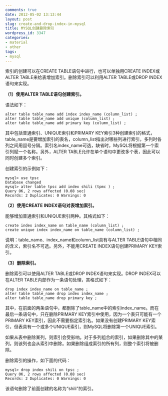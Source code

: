 ```yaml
---
comments: true
date: 2012-05-02 13:13:44
layout: post
slug: create-and-drop-index-in-mysql
title: MYSQL创建删除索引
wordpress_id: 3347
categories:
- material
- other
tags:
- mysql
---
```


索引的创建可以在CREATE TABLE语句中进行，也可以单独用CREATE INDEX或ALTER TABLE来给表增加索引。删除索引可以利用ALTER TABLE或DROP INDEX语句来实现。

**（1）使用ALTER TABLE语句创建索引。**

语法如下：


    
    
    alter table table_name add index index_name (column_list) ;
    alter table table_name add unique (column_list) ;
    alter table table_name add primary key (column_list) ;
    



其中包括普通索引、UNIQUE索引和PRIMARY KEY索引3种创建索引的格式，table_name是要增加索引的表名，column_list指出对哪些列进行索引，多列时各列之间用逗号分隔。索引名index_name可选，缺省时，MySQL将根据第一个索引列赋一个名称。另外，ALTER TABLE允许在单个语句中更改多个表，因此可以同时创建多个索引。



创建索引的示例如下：


    
    
    mysql> use tpsc
    Database changed
    mysql> alter table tpsc add index shili (tpmc ) ;
    Query OK, 2 rows affected (0.08 sec)
    Records: 2 Duplicates: 0 Warnings: 0
    



**（2）使用CREATE INDEX语句对表增加索引。**

能够增加普通索引和UNIQUE索引两种。其格式如下：


    
    
    create index index_name on table_name (column_list) ;
    create unique index index_name on table_name (column_list) ;
    



说明：table_name、index_name和column_list具有与ALTER TABLE语句中相同的含义，索引名不可选。另外，不能用CREATE INDEX语句创建PRIMARY KEY索引。

**（3）删除索引。**

删除索引可以使用ALTER TABLE或DROP INDEX语句来实现。DROP INDEX可以在ALTER TABLE内部作为一条语句处理，其格式如下：


    
    
    drop index index_name on table_name ;
    alter table table_name drop index index_name ;
    alter table table_name drop primary key ;
    



其中，在前面的两条语句中，都删除了table_name中的索引index_name。而在最后一条语句中，只在删除PRIMARY KEY索引中使用，因为一个表只可能有一个PRIMARY KEY索引，因此不需要指定索引名。如果没有创建PRIMARY KEY索引，但表具有一个或多个UNIQUE索引，则MySQL将删除第一个UNIQUE索引。

如果从表中删除某列，则索引会受影响。对于多列组合的索引，如果删除其中的某列，则该列也会从索引中删除。如果删除组成索引的所有列，则整个索引将被删除。

删除索引的操作，如下面的代码：


    
    
    mysql> drop index shili on tpsc ;
    Query OK, 2 rows affected (0.08 sec)
    Records: 2 Duplicates: 0 Warnings: 0
    



该语句删除了前面创建的名称为“shili”的索引。
